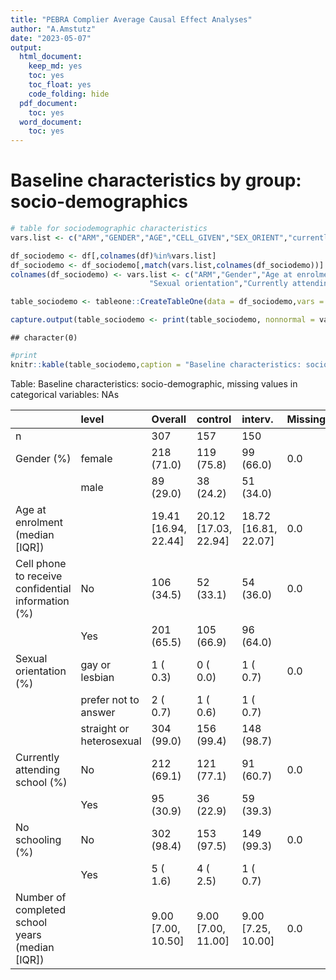 ```yaml
---
title: "PEBRA Complier Average Causal Effect Analyses"
author: "A.Amstutz"
date: "2023-05-07"
output:
  html_document:
    keep_md: yes
    toc: yes
    toc_float: yes
    code_folding: hide
  pdf_document:
    toc: yes
  word_document:
    toc: yes
---
```














# Baseline characteristics by group: socio-demographics


```r
# table for sociodemographic characteristics
vars.list <- c("ARM","GENDER","AGE","CELL_GIVEN","SEX_ORIENT","currently_attending","no_schooling","N_school")

df_sociodemo <- df[,colnames(df)%in%vars.list]
df_sociodemo <- df_sociodemo[,match(vars.list,colnames(df_sociodemo))]
colnames(df_sociodemo) <- vars.list <- c("ARM","Gender","Age at enrolment","Cell phone to receive confidential information",
                               "Sexual orientation","Currently attending school","No schooling","Number of completed school years")

table_sociodemo <- tableone::CreateTableOne(data = df_sociodemo,vars = vars.list[!vars.list == "ARM"],strata = "ARM",includeNA = TRUE,test = FALSE,addOverall = TRUE)

capture.output(table_sociodemo <- print(table_sociodemo, nonnormal = vars.list,catDigits = 1,SMD = TRUE,showAllLevels = TRUE,test = FALSE,printToggle = FALSE,missing = TRUE))
```

```
## character(0)
```

```r
#print
knitr::kable(table_sociodemo,caption = "Baseline characteristics: socio-demographic, missing values in categorical variables: NAs")
```



Table: Baseline characteristics: socio-demographic, missing values in categorical variables: NAs

|                                                   |level                    |Overall              |control              |interv.              |Missing |
|:--------------------------------------------------|:------------------------|:--------------------|:--------------------|:--------------------|:-------|
|n                                                  |                         |307                  |157                  |150                  |        |
|Gender (%)                                         |female                   |218 (71.0)           |119 (75.8)           |99 (66.0)            |0.0     |
|                                                   |male                     |89 (29.0)            |38 (24.2)            |51 (34.0)            |        |
|Age at enrolment (median [IQR])                    |                         |19.41 [16.94, 22.44] |20.12 [17.03, 22.94] |18.72 [16.81, 22.07] |0.0     |
|Cell phone to receive confidential information (%) |No                       |106 (34.5)           |52 (33.1)            |54 (36.0)            |0.0     |
|                                                   |Yes                      |201 (65.5)           |105 (66.9)           |96 (64.0)            |        |
|Sexual orientation (%)                             |gay or lesbian           |1 ( 0.3)             |0 ( 0.0)             |1 ( 0.7)             |0.0     |
|                                                   |prefer not to answer     |2 ( 0.7)             |1 ( 0.6)             |1 ( 0.7)             |        |
|                                                   |straight or heterosexual |304 (99.0)           |156 (99.4)           |148 (98.7)           |        |
|Currently attending school (%)                     |No                       |212 (69.1)           |121 (77.1)           |91 (60.7)            |0.0     |
|                                                   |Yes                      |95 (30.9)            |36 (22.9)            |59 (39.3)            |        |
|No schooling (%)                                   |No                       |302 (98.4)           |153 (97.5)           |149 (99.3)           |0.0     |
|                                                   |Yes                      |5 ( 1.6)             |4 ( 2.5)             |1 ( 0.7)             |        |
|Number of completed school years (median [IQR])    |                         |9.00 [7.00, 10.50]   |9.00 [7.00, 11.00]   |9.00 [7.25, 10.00]   |0.0     |


